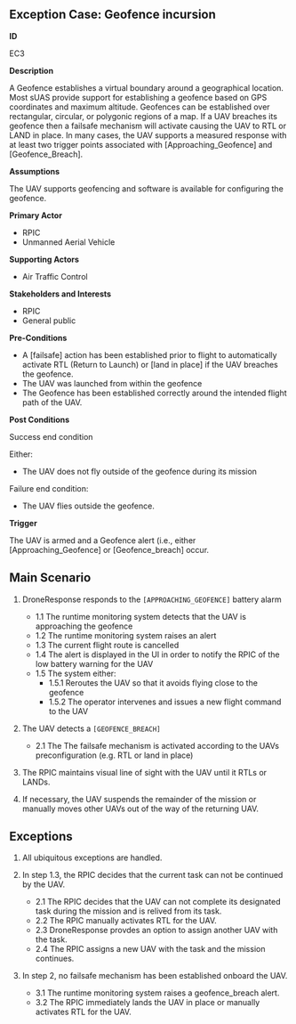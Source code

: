 ## Exception Case: Geofence incursion

**ID**

EC3

**Description**

A Geofence establishes a virtual boundary around a geographical location. Most sUAS provide 
support for establishing a geofence based on GPS coordinates and maximum altitude.  Geofences can
be established over rectangular, circular, or polygonic regions of a map.  If a UAV breaches its geofence
then a failsafe mechanism will activate causing the UAV to RTL or LAND in place. In many cases, the
UAV supports a measured response with at least two trigger points associated with [Approaching_Geofence] and
[Geofence_Breach].


**Assumptions**

The UAV supports geofencing and software is available for configuring the geofence.

**Primary Actor**

- RPIC
- Unmanned Aerial Vehicle

**Supporting Actors**

- Air Traffic Control

**Stakeholders and Interests**

- RPIC
- General public

**Pre-Conditions**

- A [failsafe] action has been established prior to flight to automatically activate RTL 
(Return to Launch) or [land in place] if the UAV breaches the geofence.
- The UAV was launched from within the geofence
- The Geofence has been established correctly around the intended flight path of the UAV.

**Post Conditions**

Success end condition

Either:
- The UAV does not fly outside of the geofence during its mission

Failure end condition:

- The UAV flies outside the geofence.

**Trigger**

The UAV is armed and a Geofence alert (i.e., either [Approaching_Geofence] or [Geofence_breach] occur.

## Main Scenario

1. DroneResponse responds to the `[APPROACHING_GEOFENCE]` battery alarm
   * 1.1 The runtime monitoring system detects that the UAV is approaching the geofence
   * 1.2 The runtime monitoring system raises an alert
   * 1.3 The current flight route is cancelled
   * 1.4 The alert is displayed in the UI in order to notify the RPIC of the low battery warning for the UAV
   * 1.5 The system either:
      * 1.5.1 Reroutes the UAV so that it avoids flying close to the geofence
	  * 1.5.2 The operator intervenes and issues a new flight command to the UAV
   
2. The UAV detects a `[GEOFENCE_BREACH]`
    * 2.1 The The failsafe mechanism is activated according to the UAVs preconfiguration (e.g. RTL or land in place)
   
3. The RPIC maintains visual line of sight with the UAV until it RTLs or LANDs.

4. If necessary, the UAV suspends the remainder of the mission or manually moves other UAVs out of the way of the returning UAV.

## Exceptions

1. All ubiquitous exceptions are handled.

2. In step 1.3, the RPIC decides that the current task can not be continued by the UAV.
   * 2.1 The RPIC decides that the UAV can not complete its designated task during the mission and is relived from its task.
   * 2.2 The RPIC manually activates RTL for the UAV.
   * 2.3 DroneResponse provdes an option to assign another UAV with the task.
   * 2.4 The RPIC assigns a new UAV with the task and the mission continues.


3. In step 2, no failsafe mechanism has been established onboard the UAV.
   * 3.1 The runtime monitoring system raises a geofence_breach alert.
   * 3.2 The RPIC immediately lands the UAV in place or manually activates RTL for the UAV.

   


   

